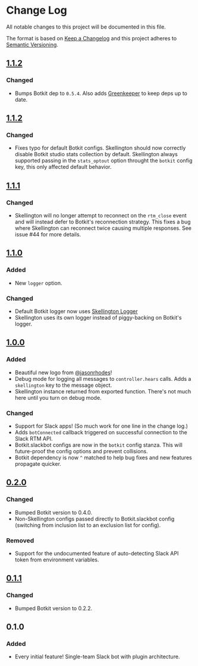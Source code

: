 # Change Log
All notable changes to this project will be documented in this file.

The format is based on [Keep a Changelog](http://keepachangelog.com/) 
and this project adheres to [Semantic Versioning](http://semver.org/).

## [1.1.2](https://github.com/Skellington-Closet/skellington/compare/v1.1.2...v1.2.0)

### Changed

- Bumps Botkit dep to `0.5.4`. Also adds [Greenkeeper](https://greenkeeper.io/) to keep deps up to date.


## [1.1.2](https://github.com/Skellington-Closet/skellington/compare/v1.1.1...v1.1.2)

### Changed

- Fixes typo for default Botkit configs. Skellington should now correctly disable Botkit studio stats collection by default.
Skellington always supported passing in the `stats_optout` option throught the `botkit` config key, this only affected default behavior.


## [1.1.1](https://github.com/Skellington-Closet/skellington/compare/v1.1.0...v1.1.1)

### Changed

- Skellington will no longer attempt to reconnect on the `rtm_close` event and will instead defer to Botkit's reconnection strategy.
This fixes a bug where Skellington can reconnect twice causing multiple responses. See issue #44 for more details.

## [1.1.0](https://github.com/Skellington-Closet/skellington/compare/v1.0.0...v1.1.0)

### Added

- New `logger` option.

### Changed

- Default Botkit logger now uses [Skellington Logger](https://github.com/Skellington-Closet/skellington-logger)
- Skellington uses its own logger instead of piggy-backing on Botkit's logger.


## [1.0.0](https://github.com/Skellington-Closet/skellington/compare/v0.2.0...v1.0.0)

### Added

- Beautiful new logo from [@jasonrhodes](https://github.com/jasonrhodes)!
- Debug mode for logging all messages to `controller.hears` calls. Adds a `skellington` key to the message object.
- Skellington instance returned from exported function. There's not much here until you turn on debug mode.

### Changed

- Support for Slack apps! (So much work for one line in the change log.)
- Adds `botConnected` callback triggered on successful connection to the Slack RTM API.
- Botkit.slackbot configs are now in the `botkit` config stanza. This will future-proof the config options and prevent collisions.
- Botkit dependency is now `^` matched to help bug fixes and new features propagate quicker.

## [0.2.0](https://github.com/Skellington-Closet/skellington/compare/v0.1.1...v0.2.0)

### Changed

- Bumped Botkit version to 0.4.0.
- Non-Skellington configs passed directly to Botkit.slackbot config (switching from inclusion list to an exclusion list for config).

### Removed

- Support for the undocumented feature of auto-detecting Slack API token from environment variables.

## [0.1.1](https://github.com/Skellington-Closet/skellington/compare/2b513a732fbb3d9c3bc4bb583e34fc4dfe9e7dd4...v0.1.1)

### Changed

- Bumped Botkit version to 0.2.2.

## 0.1.0

### Added

- Every initial feature! Single-team Slack bot with plugin architecture. 
